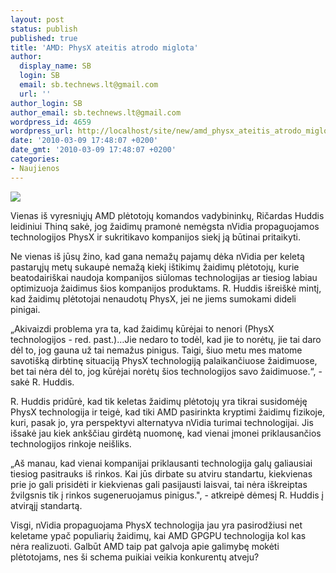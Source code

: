 ```yaml
---
layout: post
status: publish
published: true
title: 'AMD: PhysX ateitis atrodo miglota'
author:
  display_name: SB
  login: SB
  email: sb.technews.lt@gmail.com
  url: ''
author_login: SB
author_email: sb.technews.lt@gmail.com
wordpress_id: 4659
wordpress_url: http://localhost/site/new/amd_physx_ateitis_atrodo_miglota/
date: '2010-03-09 17:48:07 +0200'
date_gmt: '2010-03-09 17:48:07 +0200'
categories:
- Naujienos
---
```

<div class="imgright"><img src="http://media-thinq.s3.amazonaws.com/photos%2Fphysxmoney_display.jpg"  /></div>
<p>Vienas iš vyresniųjų AMD plėtotojų komandos vadybininkų, Ričardas Huddis leidiniui Thinq sakė, jog žaidimų pramonė nemėgsta nVidia propaguojamos technologijos PhysX ir sukritikavo kompanijos siekį ją būtinai pritaikyti.</p>
<p>Ne vienas iš jūsų žino, kad gana nemažų pajamų dėka nVidia per keletą pastarųjų metų sukaupė nemažą kiekį ištikimų žaidimų plėtotojų, kurie beatodairiškai naudoja kompanijos siūlomas technologijas ar tiesiog labiau optimizuoja žaidimus šios kompanijos produktams. R. Huddis išreiškė mintį, kad žaidimų plėtotojai nenaudotų PhysX, jei ne jiems sumokami dideli pinigai.</p>
<p>„Akivaizdi problema yra ta, kad žaidimų kūrėjai to nenori (PhysX technologijos - red. past.)…Jie nedaro to todėl, kad jie to norėtų, jie tai daro dėl to, jog gauna už tai nemažus pinigus. Taigi, šiuo metu mes matome savotišką dirbtinę situaciją PhysX technologiją palaikančiuose žaidimuose, bet tai nėra dėl to, jog kūrėjai norėtų šios technologijos savo žaidimuose.“, - sakė R. Huddis.</p>
<p>R. Huddis pridūrė, kad tik keletas žaidimų plėtotojų yra tikrai susidomėję PhysX technologija ir teigė, kad tiki AMD pasirinkta kryptimi žaidimų fizikoje, kuri, pasak jo, yra perspektyvi alternatyva nVidia turimai technologijai. Jis išsakė jau kiek ankščiau girdėtą nuomonę, kad vienai įmonei priklausančios technologijos rinkoje neišliks.</p>
<p>„Aš manau, kad vienai kompanijai priklausanti technologija galų galiausiai tiesiog pasitrauks iš rinkos. Kai jūs dirbate su atviru standartu, kiekvienas prie jo gali prisidėti ir kiekvienas gali pasijausti laisvai, tai nėra iškreiptas žvilgsnis tik į rinkos sugeneruojamus pinigus.", - atkreipė dėmesį R. Huddis į atvirąjį standartą.</p>
<p>Visgi, nVidia propaguojama PhysX technologija jau yra pasirodžiusi net keletame ypač populiarių žaidimų, kai AMD GPGPU technologija kol kas nėra realizuoti. Galbūt AMD taip pat galvoja apie galimybę mokėti plėtotojams, nes ši schema puikiai veikia konkurentų atveju?<br /></p>
